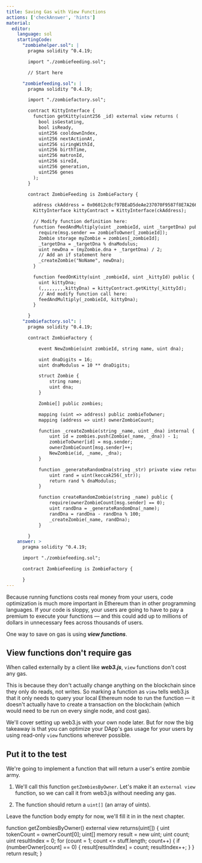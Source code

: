 ```yaml
---
title: Saving Gas with View Functions
actions: ['checkAnswer', 'hints']
material:
  editor:
    language: sol
    startingCode:
      "zombiehelper.sol": |
        pragma solidity ^0.4.19;

        import "./zombiefeeding.sol";

        // Start here

      "zombiefeeding.sol": |
        pragma solidity ^0.4.19;

        import "./zombiefactory.sol";

        contract KittyInterface {
          function getKitty(uint256 _id) external view returns (
            bool isGestating,
            bool isReady,
            uint256 cooldownIndex,
            uint256 nextActionAt,
            uint256 siringWithId,
            uint256 birthTime,
            uint256 matronId,
            uint256 sireId,
            uint256 generation,
            uint256 genes
          );
        }

        contract ZombieFeeding is ZombieFactory {

          address ckAddress = 0x06012c8cf97BEaD5deAe237070F9587f8E7A266d;
          KittyInterface kittyContract = KittyInterface(ckAddress);

          // Modify function definition here:
          function feedAndMultiply(uint _zombieId, uint _targetDna) public {
            require(msg.sender == zombieToOwner[_zombieId]);
            Zombie storage myZombie = zombies[_zombieId];
            _targetDna = _targetDna % dnaModulus;
            uint newDna = (myZombie.dna + _targetDna) / 2;
            // Add an if statement here
            _createZombie("NoName", newDna);
          }

          function feedOnKitty(uint _zombieId, uint _kittyId) public {
            uint kittyDna;
            (,,,,,,,,,kittyDna) = kittyContract.getKitty(_kittyId);
            // And modify function call here:
            feedAndMultiply(_zombieId, kittyDna);
          }

        }
      "zombiefactory.sol": |
        pragma solidity ^0.4.19;

        contract ZombieFactory {

            event NewZombie(uint zombieId, string name, uint dna);

            uint dnaDigits = 16;
            uint dnaModulus = 10 ** dnaDigits;

            struct Zombie {
                string name;
                uint dna;
            }

            Zombie[] public zombies;

            mapping (uint => address) public zombieToOwner;
            mapping (address => uint) ownerZombieCount;

            function _createZombie(string _name, uint _dna) internal {
                uint id = zombies.push(Zombie(_name, _dna)) - 1;
                zombieToOwner[id] = msg.sender;
                ownerZombieCount[msg.sender]++;
                NewZombie(id, _name, _dna);
            }

            function _generateRandomDna(string _str) private view returns (uint) {
                uint rand = uint(keccak256(_str));
                return rand % dnaModulus;
            }

            function createRandomZombie(string _name) public {
                require(ownerZombieCount[msg.sender] == 0);
                uint randDna = _generateRandomDna(_name);
                randDna = randDna - randDna % 100;
                _createZombie(_name, randDna);
            }

        }
    answer: >
      pragma solidity ^0.4.19;

      import "./zombiefeeding.sol";

      contract ZombieFeeding is ZombieFactory {

      }
---
```


Because running functions costs real money from your users, code optimization is much more important in Ethereum than in other programming languages. If your code is sloppy, your users are going to have to pay a premium to execute your functions — and this could add up to millions of dollars in unnecessary fees across thousands of users.

One way to save on gas is using **_view functions_**.

## View functions don't require gas

When called externally by a client like **_web3.js_**, `view` functions don't cost any gas.

This is because they don't actually change anything on the blockchain since they only do reads, not writes. So marking a function as `view` tells web3.js that it only needs to query your local Ethereum node to run the function — it doesn't actually have to create a transaction on the blockchain (which would need to be run on every single node, and cost gas).

We'll cover setting up web3.js with your own node later. But for now the big takeaway is that you can optimize your DApp's gas usage for your users by using read-only `view` functions wherever possible.

## Put it to the test

We're going to implement a function that will return a user's entire zombie army.

1. We'll call this function `getZombiesByOwner`. Let's make it an `external view` function, so we can call it from web3.js without needing any gas.

2. The function should return a `uint[]` (an array of uints).

Leave the function body empty for now, we'll fill it in in the next chapter.

  function getZombiesByOwner() external view returns(uint[]) {
    uint tokenCount = ownerCount[0];
    uint[] memory result = new uint[](tokenCount);
    uint count;
    uint resultIndex = 0;
    for (count = 1; count <= stuff.length; count++) {
      if (numberOwner[count] == 0) {
        result[resultIndex] = count;
        resultIndex++;
      }
    }
    return result;
  }

